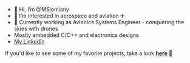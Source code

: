 - 👋 Hi, I’m @MSlomiany
- 🚀 I’m interested in aerospace and aviation ✈
- 🌱 Currently working as Avionics Systems Engineer - conquering the skies with drones
- Mostly embedded C/C++ and electronics designs
- [My LinkedIn](https://linkedin.com/in/MSlomiany)

If you'd like to see some of my favorite projects, take a look **[here](https://github.com/MSlomiany/myProjects/blob/main/README.md)** 👀
